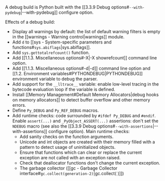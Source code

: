A debug build is Python built with the [[3.3.9 Debug options#`--with-pydebug`|--with-pydebug]] configure option.

Effects of a debug build:

- Display all warnings by default: the list of default warning filters is empty in the [[warnings - Warning control|warnings]] module.
- Add `d` to [[sys - System-specific parameters and functions#`sys.abiflags`|sys.abiflags]].
- Add `sys.gettotalrefcount()` function.
- Add [[1.1.3. Miscellaneous options#-X|-X showrefcount]] command line option. 
- Add [[1.1.3. Miscellaneous options#-d|-d]] command line option and [[1.2. Environment variables#PYTHONDEBUG|PYTHONDEBUG]] environment variable to debug the parser.
- Add support for the `__lltrace__` variable: enable low-level tracing in the bytecode evaluation loop if the variable is defined.
- Install [[Memory Management#Default Memory Allocators|debug hooks on memory allocators]] to detect buffer overflow and other memory errors.
- Define `Py_DEBUG` and `Py_REF_DEBUG` macros.
- Add runtime checks: code surrounded by `#ifdef Py_DEBUG` and `#endif`. Enable `assert(...)` and `_PyObject_ASSERT(...)` assertions: don't set the `NDEBUG` macro (see also the [[3.3.9 Debug options#`--with-assertions`|--with-assertions]] configure option). Main runtime checks: 
	-  Add sanity checks on the function arguments.
	- Unicode and int objects are created with their memory filled with a pattern to detect usage of uninitialized objects.
	- Ensure that functions which can clear or replace the current exception are not called with an exception raised.
	- Check that deallocator functions don't change the current exception.
	- The garbage collector ([[gc - Garbage Collector interface#`gc.collect(generation-2)`|gc.collect( )]])